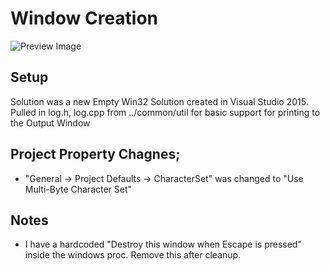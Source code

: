 Window Creation
======

![Preview Image](https://github.com/tocchan/guildhall_samples/blob/master/images/window_create.png "Example Image")

## Setup
Solution was a new Empty Win32 Solution created in Visual Studio 2015.
Pulled in log.h, log.cpp from ../common/util for basic support for printing to the Output Window


## Project Property Chagnes;
- "General -> Project Defaults -> CharacterSet" was changed to "Use Multi-Byte Character Set"


## Notes
- I have a hardcoded "Destroy this window when Escape is pressed" inside the windows proc.  Remove this after cleanup.
